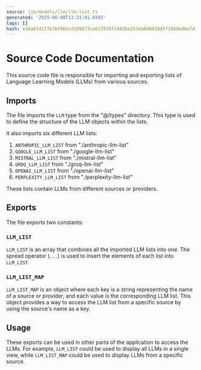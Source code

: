 ```yaml
---
source: lib/models/llm/llm-list.ts
generated: '2025-06-08T13:21:01.658Z'
tags: []
hash: e34a814177b7bf865cd199873ca637878f1402be253eb0d0426d5f186ded6e7d
---
```

# Source Code Documentation

This source code file is responsible for importing and exporting lists of Language Learning Models (LLMs) from various sources.

## Imports

The file imports the `LLM` type from the "@/types" directory. This type is used to define the structure of the LLM objects within the lists.

It also imports six different LLM lists:

1. `ANTHROPIC_LLM_LIST` from "./anthropic-llm-list"
2. `GOOGLE_LLM_LIST` from "./google-llm-list"
3. `MISTRAL_LLM_LIST` from "./mistral-llm-list"
4. `GROQ_LLM_LIST` from "./groq-llm-list"
5. `OPENAI_LLM_LIST` from "./openai-llm-list"
6. `PERPLEXITY_LLM_LIST` from "./perplexity-llm-list"

These lists contain LLMs from different sources or providers.

## Exports

The file exports two constants:

### `LLM_LIST`

`LLM_LIST` is an array that combines all the imported LLM lists into one. The spread operator (`...`) is used to insert the elements of each list into `LLM_LIST`.

### `LLM_LIST_MAP`

`LLM_LIST_MAP` is an object where each key is a string representing the name of a source or provider, and each value is the corresponding LLM list. This object provides a way to access the LLM list from a specific source by using the source's name as a key.

## Usage

These exports can be used in other parts of the application to access the LLMs. For example, `LLM_LIST` could be used to display all LLMs in a single view, while `LLM_LIST_MAP` could be used to display LLMs from a specific source.
